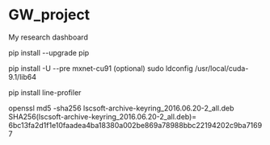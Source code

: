 # GW_project
My research dashboard

pip install --upgrade pip

pip install -U --pre mxnet-cu91
(optional)
sudo ldconfig /usr/local/cuda-9.1/lib64

pip install line-profiler



openssl md5 -sha256 lscsoft-archive-keyring_2016.06.20-2_all.deb
SHA256(lscsoft-archive-keyring_2016.06.20-2_all.deb)= 6bc13fa2d1f1e10faadea4ba18380a002be869a78988bbc22194202c9ba71697




